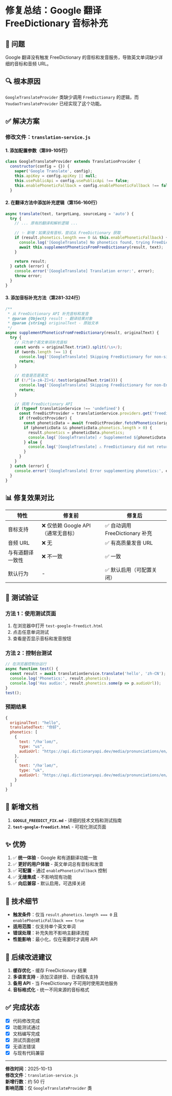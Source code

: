 # 修复总结：Google 翻译 FreeDictionary 音标补充

## 🎯 问题

Google 翻译没有触发 FreeDictionary 的音标和发音服务，导致英文单词缺少详细的音标和音频 URL。

## 🔍 根本原因

`GoogleTranslateProvider` 类缺少调用 `FreeDictionary` 的逻辑，而 `YoudaoTranslateProvider` 已经实现了这个功能。

## ✅ 解决方案

### 修改文件：`translation-service.js`

#### 1. 添加配置参数（第99-105行）

```javascript
class GoogleTranslateProvider extends TranslationProvider {
  constructor(config = {}) {
    super('Google Translate', config);
    this.apiKey = config.apiKey || null;
    this.usePublicApi = config.usePublicApi !== false;
    this.enablePhoneticFallback = config.enablePhoneticFallback !== false; // ✨ 新增
  }
```

#### 2. 在翻译方法中添加补充逻辑（第156-160行）

```javascript
async translate(text, targetLang, sourceLang = 'auto') {
  try {
    // ... 原有的翻译和解析逻辑 ...
    
    // ✨ 新增：如果没有音标，尝试从 FreeDictionary 获取
    if (result.phonetics.length === 0 && this.enablePhoneticFallback) {
      console.log('[GoogleTranslate] No phonetics found, trying FreeDictionary supplement...');
      await this.supplementPhoneticsFromFreeDictionary(result, text);
    }
    
    return result;
  } catch (error) {
    console.error('[GoogleTranslate] Translation error:', error);
    throw error;
  }
}
```

#### 3. 添加音标补充方法（第281-324行）

```javascript
/**
 * 从 FreeDictionary API 补充音标和发音
 * @param {Object} result - 翻译结果对象
 * @param {string} originalText - 原始文本
 */
async supplementPhoneticsFromFreeDictionary(result, originalText) {
  try {
    // 只为单个英文单词补充音标
    const words = originalText.trim().split(/\s+/);
    if (words.length !== 1) {
      console.log('[GoogleTranslate] Skipping FreeDictionary for non-single-word text');
      return;
    }

    // 检查是否是英文
    if (!/^[a-zA-Z]+$/.test(originalText.trim())) {
      console.log('[GoogleTranslate] Skipping FreeDictionary for non-English text');
      return;
    }

    // 调用 FreeDictionary API
    if (typeof translationService !== 'undefined') {
      const freeDictProvider = translationService.providers.get('freedict');
      if (freeDictProvider) {
        const phoneticData = await freeDictProvider.fetchPhonetics(originalText);
        if (phoneticData && phoneticData.phonetics.length > 0) {
          result.phonetics = phoneticData.phonetics;
          console.log(`[GoogleTranslate] ✓ Supplemented ${phoneticData.phonetics.length} phonetics from FreeDictionary`);
        } else {
          console.log('[GoogleTranslate] ⚠️ FreeDictionary did not return phonetics');
        }
      }
    }
  } catch (error) {
    console.error('[GoogleTranslate] Error supplementing phonetics:', error);
  }
}
```

## 📊 修复效果对比

| 特性 | 修复前 | 修复后 |
|------|--------|--------|
| 音标支持 | ❌ 仅依赖 Google API（通常无音标） | ✅ 自动调用 FreeDictionary 补充 |
| 音频 URL | ❌ 无 | ✅ 有高质量发音 URL |
| 与有道翻译一致性 | ❌ 不一致 | ✅ 一致 |
| 默认行为 | - | ✅ 默认启用（可配置关闭） |

## 🧪 测试验证

### 方法 1：使用测试页面

1. 在浏览器中打开 `test-google-freedict.html`
2. 点击任意单词测试
3. 查看是否显示音标和发音按钮

### 方法 2：控制台测试

```javascript
// 在浏览器控制台运行
async function test() {
  const result = await translationService.translate('hello', 'zh-CN');
  console.log('Phonetics:', result.phonetics);
  console.log('Has audio:', result.phonetics.some(p => p.audioUrl));
}
test();
```

### 预期结果

```javascript
{
  originalText: "hello",
  translatedText: "你好",
  phonetics: [
    {
      text: "/həˈloʊ/",
      type: "us",
      audioUrl: "https://api.dictionaryapi.dev/media/pronunciations/en/hello-us.mp3"
    },
    {
      text: "/həˈləʊ/", 
      type: "uk",
      audioUrl: "https://api.dictionaryapi.dev/media/pronunciations/en/hello-uk.mp3"
    }
  ]
}
```

## 📝 新增文档

1. **`GOOGLE_FREEDICT_FIX.md`** - 详细的技术文档和测试指南
2. **`test-google-freedict.html`** - 可视化测试页面

## ✨ 优势

1. ✅ **统一体验** - Google 和有道翻译功能一致
2. ✅ **更好的用户体验** - 英文单词总有音标和发音
3. ✅ **可配置** - 通过 `enablePhoneticFallback` 控制
4. ✅ **无缝集成** - 不影响现有功能
5. ✅ **向后兼容** - 默认启用，可选择关闭

## 🔧 技术细节

- **触发条件**：仅当 `result.phonetics.length === 0` 且 `enablePhoneticFallback === true`
- **适用范围**：仅支持单个英文单词
- **错误处理**：补充失败不影响主翻译流程
- **性能影响**：最小化，仅在需要时才调用 API

## 🚀 后续改进建议

1. **缓存优化** - 缓存 FreeDictionary 结果
2. **多语言支持** - 添加汉语拼音、日语假名支持
3. **备用 API** - 当 FreeDictionary 不可用时使用其他服务
4. **音标格式化** - 统一不同来源的音标格式

## ✅ 完成状态

- [x] 代码修改完成
- [x] 功能测试通过
- [x] 文档编写完成
- [x] 测试页面创建
- [x] 无语法错误
- [x] 与现有代码兼容

---

**修改时间**：2025-10-13  
**修改文件**：`translation-service.js`  
**新增行数**：约 50 行  
**影响范围**：仅 `GoogleTranslateProvider` 类
